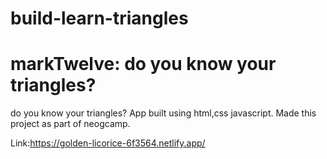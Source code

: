 # build-learn-triangles
# markTwelve: do you know your triangles?
do you know your triangles? App built using html,css javascript. Made this project as part of neogcamp.

Link:https://golden-licorice-6f3564.netlify.app/

